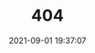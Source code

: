 ---
title: 404
date: 2021-09-01 19:37:07
type: "404"
layout: "404"
description: "Oops～，我崩溃了！找不到你想要的页面了"
---